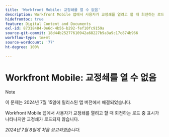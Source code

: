 ```yaml
---
title: 'Workfront Mobile: 교정쇄를 열 수 없음'
description: Workfront Mobile 앱에서 사용자가 교정쇄를 열려고 할 때 회전하는 로드 중 표시가 나타나지만 교정쇄가 로드되지 않습니다.
hidefromtoc: true
feature: Digital Content and Documents
exl-id: 87318484-0e6d-4b56-b292-fef10fc9159a
source-git-commit: 18d44b25277610942a68227b9a3a9c17c874b966
workflow-type: tm+mt
source-wordcount: '77'
ht-degree: 100%

---
```


# Workfront Mobile: 교정쇄를 열 수 없음

>[!NOTE]
>
>이 문제는 2024년 7월 15일에 릴리스된 앱 버전에서 해결되었습니다.

Workfront Mobile 앱에서 사용자가 교정쇄를 열려고 할 때 회전하는 로드 중 표시가 나타나지만 교정쇄가 로드되지 않습니다.

_2024년 7월 8일에 처음 보고되었습니다._
